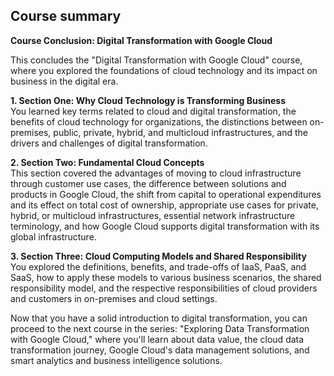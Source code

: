 ## Course summary

**Course Conclusion: Digital Transformation with Google Cloud**

This concludes the "Digital Transformation with Google Cloud" course, where you explored the foundations of cloud technology and its impact on business in the digital era.

**1. Section One: Why Cloud Technology is Transforming Business**  
You learned key terms related to cloud and digital transformation, the benefits of cloud technology for organizations, the distinctions between on-premises, public, private, hybrid, and multicloud infrastructures, and the drivers and challenges of digital transformation.

**2. Section Two: Fundamental Cloud Concepts**  
This section covered the advantages of moving to cloud infrastructure through customer use cases, the difference between solutions and products in Google Cloud, the shift from capital to operational expenditures and its effect on total cost of ownership, appropriate use cases for private, hybrid, or multicloud infrastructures, essential network infrastructure terminology, and how Google Cloud supports digital transformation with its global infrastructure.

**3. Section Three: Cloud Computing Models and Shared Responsibility**  
You explored the definitions, benefits, and trade-offs of IaaS, PaaS, and SaaS, how to apply these models to various business scenarios, the shared responsibility model, and the respective responsibilities of cloud providers and customers in on-premises and cloud settings.

Now that you have a solid introduction to digital transformation, you can proceed to the next course in the series: "Exploring Data Transformation with Google Cloud," where you'll learn about data value, the cloud data transformation journey, Google Cloud's data management solutions, and smart analytics and business intelligence solutions.